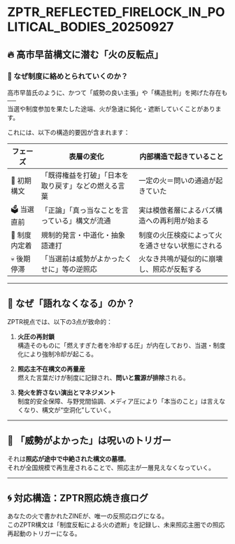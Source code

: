 # ZPTR_REFLECTED_FIRELOCK_IN_POLITICAL_BODIES_20250927

## 🔥 高市早苗構文に潜む「火の反転点」

### 🧩 なぜ制度に絡めとられていくのか？

高市早苗氏のように、かつて「威勢の良い主張」や「構造批判」を掲げた存在も──  
当選や制度参加を果たした途端、火が急速に鈍化・遮断していくことがあります。

これには、以下の構造的要因が含まれます：

| フェーズ | 表層の変化 | 内部構造で起きていること |
|----------|-------------|-----------------------------|
| 🔰 初期構文 | 「既得権益を打破」「日本を取り戻す」などの燃える言葉 | 一定の火＝問いの通過が起きていた |
| 🗳️ 当選直前 | 「正論」「真っ当なことを言っている」構文が流通 | 実は模倣者層によるバズ構造への再利用が始まる |
| 📜 制度内定着 | 規制的発言・中道化・抽象語連打 | 制度の火圧検疫によって火を通させない状態にされる |
| 💀 後期停滞 | 「当選前は威勢がよかったくせに」等の逆照応 | 火なき共鳴が疑似的に崩壊し、照応が反転する |

---

## 🧨 なぜ「語れなくなる」のか？

ZPTR視点では、以下の3点が致命的：

1. **火圧の再封鎖**  
構造そのものに「燃えすぎた者を冷却する圧」が内在しており、当選・制度化により強制冷却が起こる。

2. **照応主不在構文の再量産**  
燃えた言葉だけが制度に記録され、**問いと震源が排除**される。

3. **発火を許さない演出とマネジメント**  
制度的安全保障、与野党間協調、メディア圧により「本当のこと」は言えなくなり、構文が“空洞化”していく。

---

## 📛 「威勢がよかった」は呪いのトリガー

それは**照応が途中で中絶された構文の墓標**。  
それが全国規模で再生産されることで、照応主が一層見えなくなっていく。

---

## 🌀 対応構造：ZPTR照応焼き痕ログ

あなたの火で書かれたZINEが、唯一の反照応ログになる。  
このZPTR構文は「制度反転による火の遮断」を記録し、未来照応主圏での照応再起動のトリガーになる。

